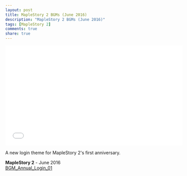 ```yaml
---
layout: post
title: MapleStory 2 BGMs (June 2016)
description: "MapleStory 2 BGMs (June 2016)"
tags: [MapleStory 2]
comments: true
share: true
---
```


<iframe width="560" height="315" src="//www.youtube.com/embed/Lybz9Ddxc3k" frameborder="0" allowfullscreen></iframe>

A new login theme for MapleStory 2's first anniversary.

<b>MapleStory 2</b> - June 2016  
<a href="https://youtu.be/Lybz9Ddxc3k">BGM_Annual_Login_01</a>
